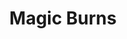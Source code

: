 ---
title: Magic Burns
authors: Ilona Andrews
image: https://cdn.thestorygraph.com/6m1qcznppn00e61xro0d4hdetiwm
link: https://app.thestorygraph.com/books/9e691ab7-43c7-415b-b415-7f5060034df3
---